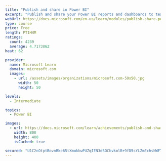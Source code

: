 ```yaml
---
title: "Publish and share in Power BI"
excerpt: "Publish and share your Power BI reports and dashboards to teammates in your organization or to everyone on the web."
webUrl: https://docs.microsoft.com/en-us/learn/modules/publish-share-power-bi/
type: course
price: Free
length: PT1H4M
ratings:
  count: 4239
  average: 4.7173862
heat: 62

provider:
  name: Microsoft Learn
  domain: microsoft.com
  images:
    - url: /assets/images/organizations/microsoft.com-50x50.jpg
      width: 50
      height: 50

levels:
  - Intermediate

topics:
  - Power BI

images:
  - url: https://docs.microsoft.com/learn/achievements/publish-and-share-with-power-bi-desktop-social.png
    width: 800
    height: 400
    isCached: true

secured: "U1C2nOtptBovnRke65tXmukbwPUZqIEN3dSOCbvkolB+9fD5sYLZmEchsNWF7KFN/lRbNP0hYS6m1+7O+2Drd8p5q18QIR00qo5Io4tZya1J40vhSgrPzYU54PEO5mMQgzIW7ZoBpYZZRqXzkhh/yLigMVVhhyinbiBfmSRk4rAZUE2HIe9g6qOOB6ouU1b7AAFAq1r7guq+5t2taq1pxA6L3Zcjo+Ni2Y0mC3ChohgGf+6TkSBpRYwJRCu/rdqjTetbcvSK7Q1HX7AdzIYzCqbkbGBgIUJlJkEZ2zEBi8L4hqo1GM4tun/b7nO8n/Px0OwR8lKfyOK05nGOzU6SD4mdI+9LLikBoTolx3R9nQeD7OlQavLB6uY5HLpQGlK4K2wATG5ExhPjO/fDPn8CmsWCSq3JJ74hF2Peuzc9aNg=;6MLSDdGujB5kXoQGLVmilw=="
---
```


